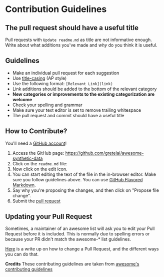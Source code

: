 # Contribution Guidelines

## The pull request should have a useful title 
Pull requests with `Update readme.md` as title are not informative enough. 
Write about what additions you've made and *why* do you think it is useful. 

## Guidelines
- Make an individual pull request for each suggestion
- Use [title-casing](http://titlecapitalization.com) (AP style)
- Use the following format: `[Relevant Link](link)`
- Link additions should be added to the bottom of the relevant category
- **New categories or improvements to the existing categorization are welcome**
- Check your spelling and grammar
- Make sure your text editor is set to remove trailing whitespace
- The pull request and commit should have a useful title

## How to Contribute?
You'll need a [GitHub account](https://github.com/join)!

1. Access the GitHub page: https://github.com/gretelai/awesome-synthetic-data
2. Click on the `readme.md` file:
3. Now click on the edit icon.
4. You can start editing the text of the file in the in-browser editor. Make sure you follow guidelines above. You can use [GitHub Flavored Markdown](https://help.github.com/articles/github-flavored-markdown/).
5. Say why you're proposing the changes, and then click on "Propose file change".
6. Submit the [pull request](https://help.github.com/articles/using-pull-requests/)

## Updating your Pull Request

Sometimes, a maintainer of an awesome list will ask you to edit your Pull Request before it is included. This is normally due to spelling errors or because your PR didn't match the awesome-* list guidelines.

[Here](https://github.com/RichardLitt/knowledge/blob/master/github/amending-a-commit-guide.md) is a write up on how to change a Pull Request, and the different ways you can do that.

**Credits**
These contributing guidelines are taken from [awesome's contributing guidelines](https://github.com/sindresorhus/awesome/blob/master/contributing.md)
